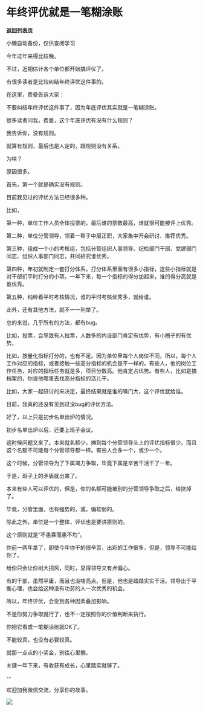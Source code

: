 # 年终评优就是一笔糊涂账

[**返回列表页**](/gzh/费曼的小茶馆)

小懒自动备份，仅供查阅学习

今年过年来得比较晚。  

不过，近期估计各个单位都开始搞评优了。  

有很多读者是比较纠结年终评优这件事的。  

在这里，费曼告诉大家：

不要纠结年终评优这件事了，因为年底评优其实就是一笔糊涂账。

很多读者问我，费曼，这个年底评优有没有什么规则？

我告诉你，没有规则。

就算有规则，最后也是人定的，跟规则没有关系。  

为啥？  

原因很多。

首先，第一个就是确实没有规则。  

目前我见过的评优方法已经很多种。

比如，

第一种，单位工作人员全体投票的，最后谁的票数最高，谁就很可能被评上优秀。

第二种，单位分管领导，领着一帮子中层正职，大家集中开会研讨、推荐优秀。  

第三种，组成一个小的考核组，包括分管组织人事领导、纪检部门干部、党建部门同志、组织人事部门同志，共同研究谁优秀。  

第四种，年初就制定一套打分体系，打分体系里面有很多小指标，这些小指标就是对干部们平时打分的小项。一年下来，每一个指标的得分加起来，谁的得分高就是谁优秀。  

第五种，纯粹看平时考核情况，谁的平时考核优秀多，就给谁。

此外，还有其他方法，就不一一列举了。  

总的来说，几乎所有的方法，都有bug。  

比如，投票，会导致有人拉票，人数多的内设部门肯定有优势，有小圈子的有优势。  

比如，按量化指标打分的，也有不足。因为单位里每个人岗位不同，所以，每个人工作对应的指标，或者接触一些高分指标的机会是不一样的。有些人，他的岗位工作任务，对应的指标任务就是多，项目分数高。他肯定占优势。有些人，比如是搞档案的，你说他哪里去找高分指标的活儿干。

比如，大家一起研讨的来决定，最终结果就是谁的嗓门大，这个评优就给谁。  

目前，我真的还没有见到过没bug的评优方法。  

好了，以上只是初步名单出炉的情况。

初步名单出炉以后，还要上班子会议。  

这时候问题又来了。本来就名额少，摊到每个分管领导头上的评优指标很少。而且这个名额不可能每个分管领导都一样。有些人会多一个，或少一个。

这个时候，分管领导为了下属竭力争取，毕竟下属是辛苦干活干了一年。

于是，班子上的矛盾就出来了。  

本来有些人可以评优的，但是，你的名额可能被别的分管领导争取之后，给挤掉了。  

毕竟，分管里面，也有强势的，或，偏软弱的。  

除此之外，单位是一个整体，评优也是要讲原则的。  

这个原则就是“不患寡而患不均”。

你前一两年拿了，即使今年你干的很辛苦，出彩的工作很多，但是，领导不可能给你了。  

给你只会让你树大招风，同时，显得领导又有点偏心。

有的干部，虽然平庸，而且也没啥亮点。但是，他也是踏踏实实干活。领导出于平衡心理，也会给这种没有功劳的人一次优秀的机会。

所以，年终评优，会受到各种因素叠加影响。  

不是你努力争取就行了，也不一定按照你的价值判断来执行。

你把它看成一笔糊涂账就OK了。  

不能较真，也没有必要较真。  

就那一点点的小奖金，别往心里搁。  

关键一年下来，有收获有成长，心里踏实就够了。  

\--

欢迎加我微信交流，分享你的故事。

![](https://mmbiz.qpic.cn/mmbiz_jpg/4ufdCXwkRArXJOgKic3pgrRsdiawr1ibm7mzPQvlZ8ceOlTw0g6TicS0NCIt6duqBrYAj2ElGykGf0WLqTeDmKEHJQ/640?wx_fmt=jpeg)


